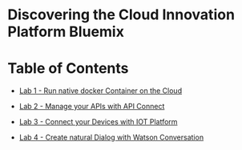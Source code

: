 # Discovering the Cloud Innovation Platform Bluemix

# Table of Contents

+ [Lab 1 - Run native docker Container on the Cloud](./labs/Lab%201%20-%20Run%20native%20docker%20Container%20on%20the%20Cloud)

+ [Lab 2 - Manage your APIs with API Connect](./labs/Lab%202%20-%20Manage%20your%20APIs%20with%20API%20Connect)

+ [Lab 3 - Connect your Devices with IOT Platform](./labs/Lab%203%20-%20Connect%20your%20Devices%20with%20IOT%20Platform)

+ [Lab 4 - Create natural Dialog with Watson Conversation](./labs/Lab%204%20-%20Create%20natural%20Dialog%20with%20Watson%20Conversation)
